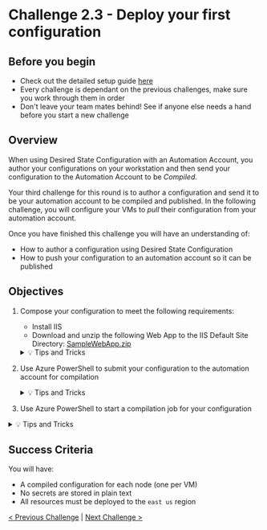 # Challenge 2.3 - Deploy your first configuration

## Before you begin

* Check out the detailed setup guide [here](Setup/readme.md)
* Every challenge is dependant on the previous challenges, make sure you work through them in order
* Don't leave your team mates behind! See if anyone else needs a hand before you start a new challenge

## Overview

When using Desired State Configuration with an Automation Account, you author your configurations on your workstation and then send your configuration to the Automation Account to be *Compiled*.

Your third challenge for this round is to author a configuration and send it to be your automation account to be compiled and published. In the following challenge, you will configure your VMs to *pull* their configuration from your automation account.

Once you have finished this challenge you will have an understanding of:

* How to author a configuration using Desired State Configuration
* How to push your configuration to an automation account so it can be published

## Objectives

1. Compose your configuration to meet the following requirements:
     * Install IIS
     * Download and unzip the following Web App to the IIS Default Site Directory: [SampleWebApp.zip](SampleWebApp.zip)

    <details>
    <summary>💡 Tips and Tricks</summary>
    <ul>
        <li>Can VSCode make your job easier? <code>ex-DSC config</code></li>
        <li>Should you configure more than one *node* in your configuration</li>
        <li>Which DSC resource can be used to download a remote file? <a href="https://github.com/dsccommunity/xPSDesiredStateConfiguration/blob/main/source/Examples/Resources/xRemoteFile/1-xRemoteFile_DownloadFile_Config.ps1">xRemoteFile</a> will help</li>
        <li>Which DSC resource can be used to unzip an archive? <a href="https://github.com/dsccommunity/xPSDesiredStateConfiguration/blob/main/source/Examples/Resources/xArchive/1-xArchive_ExpandArchiveChecksumAndForce_Config.ps1">xArchive</a></li>
    </ul>
    </details>

1. Use Azure PowerShell to submit your configuration to the automation account for compilation

    <details>
    <summary>💡 Tips and Tricks</summary>
    <ul>
        <li>The cmdlets from Az.Automation (included with Azure PowerShell) will help here</li>
        <li>You're actually importing the configuration, so look for commands like that</li>
    </ul>
    </details>

1. Use Azure PowerShell to start a compilation job for your configuration

<details>
<summary>💡 Tips and Tricks</summary>
<ul>
    <li>Where/how can you check the status of the compilation job?</li>
</ul>
</details>

## Success Criteria

You will have:
 - A compiled configuration for each node (one per VM)
 - No secrets are stored in plain text
 - All resources must be deployed to the `east us` region

[< Previous Challenge](../2.2/readme.md) | [Next Challenge >](../2.4/readme.md)